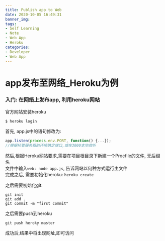 ```yaml
---
title: Publish app to Web
date: 2020-10-05 16:49:31
banner_img: 
tags:
- Self Learning
- Note
- Web App
- Heroku
categories:
- Developer
- Web App
---
```


# app发布至网络_Heroku为例


### 入门: 在网络上发布app, 利用heroku网站

官方网站安装heroku  
```
$ heroku login
```
首先, app.js中的语句修改为:  
```javascript
app.listen(process.env.PORT, function() {...});
//根据托管服务器的环境确定端口,或在3000本地收听
```

然后,根据Heroku网站要求,需要在项目根目录下新建一个Procfile的文件, 无后缀名  
文件中输入`web: node app.js`, 告诉网站以何种方式运行主文件  
完成之后, 需要初始化heroku:  `heroku create`

之后需要初始化git:
```
git init
git add .
git commit -m "first commit"
```

之后需要push到heroku  
```
git push heroky master
```
成功后,结果中将出现网址,即可访问
